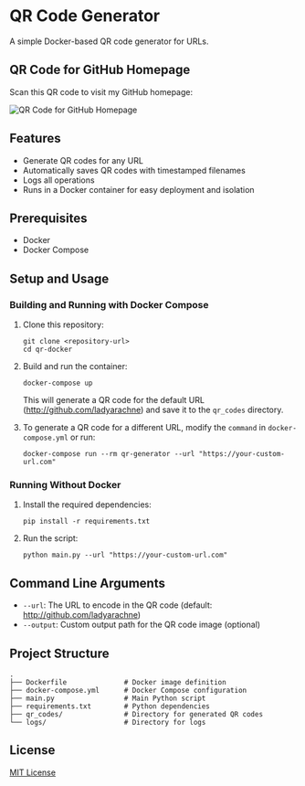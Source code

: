 # QR Code Generator

A simple Docker-based QR code generator for URLs.

## QR Code for GitHub Homepage

Scan this QR code to visit my GitHub homepage:

![QR Code for GitHub Homepage](qr_codes/github.com_20250402_025043.png)

## Features

- Generate QR codes for any URL
- Automatically saves QR codes with timestamped filenames
- Logs all operations
- Runs in a Docker container for easy deployment and isolation

## Prerequisites

- Docker
- Docker Compose

## Setup and Usage

### Building and Running with Docker Compose

1. Clone this repository:
   ```
   git clone <repository-url>
   cd qr-docker
   ```

2. Build and run the container:
   ```
   docker-compose up
   ```
   This will generate a QR code for the default URL (http://github.com/ladyarachne) and save it to the `qr_codes` directory.

3. To generate a QR code for a different URL, modify the `command` in `docker-compose.yml` or run:
   ```
   docker-compose run --rm qr-generator --url "https://your-custom-url.com"
   ```

### Running Without Docker

1. Install the required dependencies:
   ```
   pip install -r requirements.txt
   ```

2. Run the script:
   ```
   python main.py --url "https://your-custom-url.com"
   ```

## Command Line Arguments

- `--url`: The URL to encode in the QR code (default: http://github.com/ladyarachne)
- `--output`: Custom output path for the QR code image (optional)

## Project Structure

```
.
├── Dockerfile              # Docker image definition
├── docker-compose.yml      # Docker Compose configuration
├── main.py                 # Main Python script
├── requirements.txt        # Python dependencies
├── qr_codes/               # Directory for generated QR codes
└── logs/                   # Directory for logs
```

## License

[MIT License](LICENSE)
